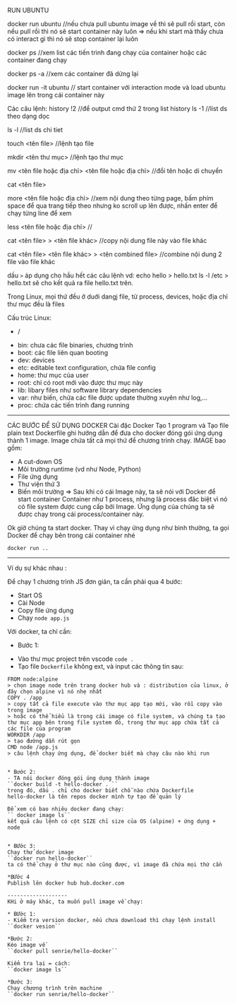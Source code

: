 RUN UBUNTU 

docker  run ubuntu
 //nếu chưa pull ubuntu image về thì sẽ pull rồi start, còn nếu pull rồi thì nó sẽ start container này luôn 
 => nếu khi start mà thấy chưa có interact gì thì nó sẽ stop container lại luôn
 
 docker ps
 //xem list các tiến trình đang chạy của container hoặc các container đang chạy 
 
 docker ps -a
 //xem các container đã dừng lại
 
 docker run -it ubuntu
 // start container với interaction mode và load ubuntu image lên trong cái container này
 
 Các câu lệnh:
 history
 !2 //để output cmd thứ 2 trong list history
 ls -1 
 //líst ds theo dạng dọc
 
 ls -l 
 //list ds chi tiet
 
 touch <tên file>
 //lệnh tạo file
 
 mkdir <tên thư mục>
 //lệnh tạo thư mục
 
 mv <tên file hoặc địa chỉ> <tên file hoặc địa chỉ>
 //đổi tên hoặc di chuyển
 
 cat <tên file>
 
 more <tên file hoặc địa chỉ>
 //xem nội dung theo từng page, bấm phím space để qua trang tiếp theo nhưng ko scroll up lên được, nhấn enter để chạy từng line để xem
 
 less <tên file hoặc địa chỉ>
 //

cat <tên file> > <tên file khác>
//copy nội dung file này vào file khác

cat <tên file> <tên file khác> > <tên combined file>
//combine nội dung 2 file vào file khác

dấu ``>`` áp dụng cho hầu hết các câu lệnh
vd: echo hello > hello.txt
ls -l /etc > hello.txt
sẽ cho kết quả ra file hello.txt trên.


 Trong Linux, mọi thứ đều ở duới dangj file, từ process, devices, hoặc địa chỉ thư mục đều là files
 
 Cấu trúc Linux:
 - /
 + bin: chưa các file binaries, chương trình
 + boot: các file liên quan booting
 + dev: devices
 + etc: editable text configuration, chứa file config
 + home: thư mục của user
 + root: chỉ có root mới vào được thư mục này
 + lib: libary files như software library dependencies 
 + var: như biến, chứa các file được update thường xuyên như log,...
 + proc: chứa các tiến trình đang running
 
 -------------------
 
 CÁC BƯỚC ĐỂ SỬ DỤNG DOCKER
 Cài đặc Docker
 Tạo 1 program và Tạo file plain text Dockerfile ghi hướng dẫn để đưa cho docker đóng gói ứng dụng thành 1 image. Image chứa tất cả mọi thứ để chương trình chạy.
 IMAGE bao gồm:
 * A cut-down OS
 * Môi trường runtime (vd như Node, Python)
 * File ứng dụng
 * Thư viện thứ 3
 * Biến môi trường
 => Sau khi có cái Image này, ta sẽ nói với Docker để start container 
 Container như 1 process, nhưng là process đăc biệt vì nó có file system được cung cấp bởi Image. Ứng dụng của chúng ta sẽ được chạy trong cái process/container này.
 
 Ok giờ chúng ta start docker.
 Thay vì chạy ứng dụng như bình thường, ta gọi Docker để chạy bên trong cái container nhé
 
 ``docker run ..``
 
 ---------------
 Ví dụ sự khác nhau :
 
 Để chạy 1 chương trình JS đơn giản, ta cần phải qua 4 bước:
 - Start OS
 - Cài Node
 - Copy file ứng dụng
 - Chạy ``node app.js``
 
 Với docker, ta chỉ cần:
 
 * Bước 1:

 - Vào thư mục project trên vscode ``code .``
 - Tạo file ``Dockerfile`` không ext, và input các thông tin sau:
 ```
 FROM node:alpine
 > chọn image node trên trang docker hub và : distribution của linux, ở đây chọn alpine vì nó nhẹ nhất 
 COPY . /app 
 > copy tất cả file execute vào thư mục app tạo mới, vào rồi copy vào trong image
 > hoặc có thể hiểu là trong cái image có file system, và chúng ta tạo thư mục app bên trong file system đó, trong thư mục app chứa tất cả các file của program
 WORKDIR /app
 > tạo đường dẫn rút gọn
 CMD node /app.js
 > câu lệnh chạy ứng dụng, để docker biết mà chạy câu nào khi run
 
 
 * Bước 2:
 - TA nói docker đóng gói úng dụng thành image
 ``docker build -t hello-docker . ``
 trong đó, dấu . chỉ cho docker biết chỗ nào chứa Dockerfile
 hello-docker là tên repos docker mình tự tạo để quản lý
 
 Để xem có bao nhiêu docker đang chạy:
 `` docker image ls``
 kết quả câu lệnh có cột SIZE chỉ size của OS (alpine) + ứng dụng + node
 
 
 * BƯớc 3:
 Chạy thử docker image
 ``docker run hello-docker``
 ta có thể chạy ở thư mục nào cũng được, vì image đã chứa mọi thứ cần
 
 *BƯớc 4
 Publish lên docker hub hub.docker.com
 
 -------------------
 KHi ở máy khác, ta muốn pull image về chạy:
 
 * BƯớc 1:
 - Kiểm tra version docker, nếu chưa download thì chạy lệnh install
 ``docker vesion``
 
 *Bước 2:
 Kéo image về
 ``docker pull senrie/hello-docker``
 
 Kiểm tra lại = cách:
 ``docker image ls``
 
 *Bước 3:
 Chạy chương trình trên machine 
 ``docker run senrie/hello-docker``
 
